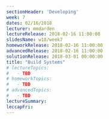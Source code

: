 ```yaml
---
sectionHeader: 'Developing'
week: 7
dates: 02/16/2018
lecturer: mmdarden
lectureRelease: 2018-02-16 11:00:00
slidesName: w18/week7
homeworkRelease: 2018-02-16 11:00:00
advancedRelease: 2018-02-16 11:00:00
solutionRelease: 2018-03-01 00:00:00
title: "Build Systems"
# lectureTopics:
#   - TBD
# homeworkTopics:
#   - TBD
# advancedTopics:
#   - TBD
lectureSummary:
leccapFri:
---
```

